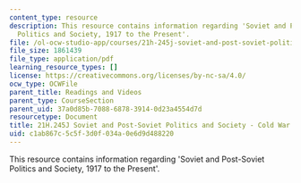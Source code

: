 ```yaml
---
content_type: resource
description: This resource contains information regarding 'Soviet and Post-Soviet
  Politics and Society, 1917 to the Present'.
file: /ol-ocw-studio-app/courses/21h-245j-soviet-and-post-soviet-politics-and-society-1917-to-the-present-spring-2016/c1ab867c5c5f3d0f034a0e6d9d488220_MIT21H_245JS16_CW_USSRvsUS.pdf
file_size: 1861439
file_type: application/pdf
learning_resource_types: []
license: https://creativecommons.org/licenses/by-nc-sa/4.0/
ocw_type: OCWFile
parent_title: Readings and Videos
parent_type: CourseSection
parent_uid: 37a0d85b-7088-6878-3914-0d23a4554d7d
resourcetype: Document
title: 21H.245J Soviet and Post-Soviet Politics and Society - Cold War USSR vs US
uid: c1ab867c-5c5f-3d0f-034a-0e6d9d488220
---
```

This resource contains information regarding 'Soviet and Post-Soviet Politics and Society, 1917 to the Present'.